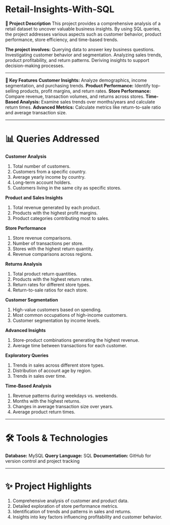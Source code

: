 # Retail-Insights-With-SQL

**📜 Project Description**
This project provides a comprehensive analysis of a retail dataset to uncover valuable business insights. By using SQL queries, the project addresses various aspects such as customer behavior, product performance, store efficiency, and time-based trends.

**The project involves:**
Querying data to answer key business questions.
Investigating customer behavior and segmentation.
Analyzing sales trends, product profitability, and return patterns.
Deriving insights to support decision-making processes.

---

**🚀 Key Features**
**Customer Insights:** Analyze demographics, income segmentation, and purchasing trends.
**Product Performance:** Identify top-selling products, profit margins, and return rates.
**Store Performance:** Compare revenue, transaction volumes, and returns across stores.
**Time-Based Analysis:** Examine sales trends over months/years and calculate return times.
**Advanced Metrics:** Calculate metrics like return-to-sale ratio and average transaction size.

---

# 📊 Queries Addressed
**Customer Analysis**
1. Total number of customers.
2. Customers from a specific country.
3. Average yearly income by country.
4. Long-term account holders.
5. Customers living in the same city as specific stores.

**Product and Sales Insights**
1. Total revenue generated by each product.
2. Products with the highest profit margins.
3. Product categories contributing most to sales.

**Store Performance**
1. Store revenue comparisons.
2. Number of transactions per store.
3. Stores with the highest return quantity.
4. Revenue comparisons across regions.
   
**Returns Analysis**
1. Total product return quantities.
2. Products with the highest return rates.
3. Return rates for different store types.
4. Return-to-sale ratios for each store.
   
**Customer Segmentation**
1. High-value customers based on spending.
2. Most common occupations of high-income customers.
3. Customer segmentation by income levels.

**Advanced Insights**
1. Store-product combinations generating the highest revenue.
2. Average time between transactions for each customer.

**Exploratory Queries**
1. Trends in sales across different store types.
2. Distribution of account age by region.
3. Trends in sales over time.

**Time-Based Analysis**
1. Revenue patterns during weekdays vs. weekends.
2. Months with the highest returns.
3. Changes in average transaction size over years.
4. Average product return times.

---

# 🛠️ Tools & Technologies
**Database:** MySQL
**Query Language:** SQL
**Documentation:** GitHub for version control and project tracking

---

# ✨ Project Highlights
1. Comprehensive analysis of customer and product data.
2. Detailed exploration of store performance metrics.
3. Identification of trends and patterns in sales and returns.
4. Insights into key factors influencing profitability and customer behavior.
